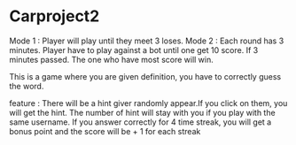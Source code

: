 # Carproject2
Mode 1 : Player will play until they meet 3 loses.
Mode 2 : Each round has 3 minutes. Player have to play against a bot until one get 10 score.
If 3 minutes passed. The one who have most score will win.

This is a game where you are given definition, you have to correctly guess the word.

feature : There will be a hint giver randomly appear.If you click on them, you will get the hint.
The number of hint will stay with you if you play with the same username.
If you answer correctly for 4 time streak, you will get a bonus point and the score will be + 1 for each streak